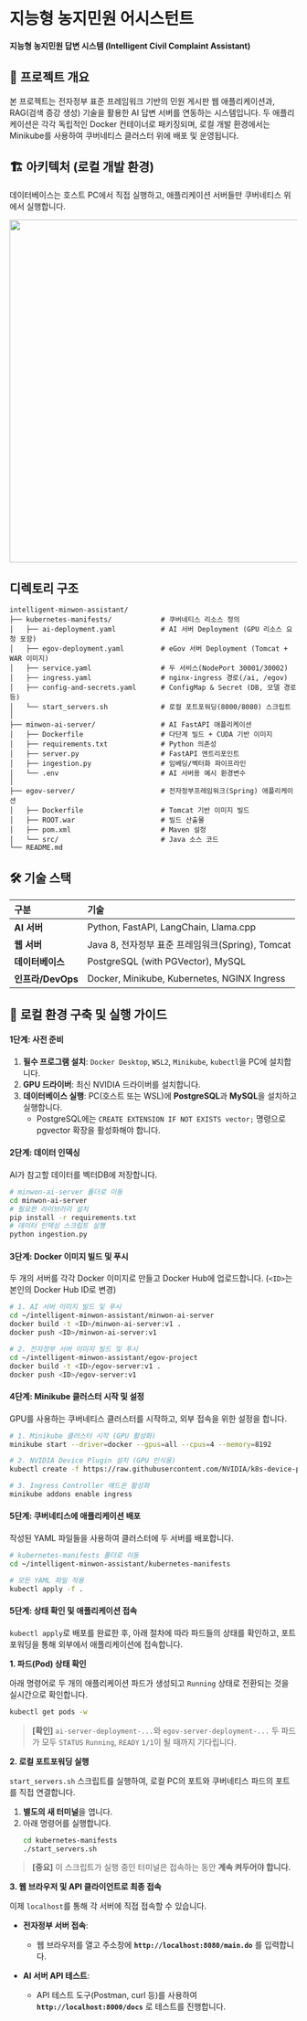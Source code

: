 

# 지능형 농지민원 어시스턴트

**지능형 농지민원 답변 시스템 (Intelligent Civil Complaint Assistant)**

[](https://kubernetes.io/) [](https://www.docker.com/) [](https://fastapi.tiangolo.com/) [](https://www.java.com/) [](https://www.postgresql.org/)

## 🎯 프로젝트 개요

본 프로젝트는 전자정부 표준 프레임워크 기반의 민원 게시판 웹 애플리케이션과, RAG(검색 증강 생성) 기술을 활용한 AI 답변 서버를 연동하는 시스템입니다. 두 애플리케이션은 각각 독립적인 Docker 컨테이너로 패키징되며, 로컬 개발 환경에서는 Minikube를 사용하여 쿠버네티스 클러스터 위에 배포 및 운영됩니다.

## 🏗️ 아키텍처 (로컬 개발 환경)

데이터베이스는 호스트 PC에서 직접 실행하고, 애플리케이션 서버들만 쿠버네티스 위에서 실행합니다.


<img src="https://github.com/user-attachments/assets/ca519a87-06ea-4be7-9002-c94eeca0c62e" width="600">


## 디렉토리 구조

```
intelligent-minwon-assistant/
├── kubernetes-manifests/            # 쿠버네티스 리소스 정의
│   ├── ai-deployment.yaml           # AI 서버 Deployment (GPU 리소스 요청 포함)
│   ├── egov-deployment.yaml         # eGov 서버 Deployment (Tomcat + WAR 이미지)
│   ├── service.yaml                 # 두 서비스(NodePort 30001/30002)
│   ├── ingress.yaml                 # nginx-ingress 경로(/ai, /egov)
│   ├── config-and-secrets.yaml      # ConfigMap & Secret (DB, 모델 경로 등)
│   └── start_servers.sh             # 로컬 포트포워딩(8000/8080) 스크립트
│
├── minwon-ai-server/                # AI FastAPI 애플리케이션
│   ├── Dockerfile                   # 다단계 빌드 + CUDA 기반 이미지
│   ├── requirements.txt             # Python 의존성
│   ├── server.py                    # FastAPI 엔트리포인트
│   ├── ingestion.py                 # 임베딩/벡터화 파이프라인
│   └── .env                         # AI 서버용 예시 환경변수
│
├── egov-server/                     # 전자정부프레임워크(Spring) 애플리케이션
│   ├── Dockerfile                   # Tomcat 기반 이미지 빌드
│   ├── ROOT.war                     # 빌드 산출물
│   ├── pom.xml                      # Maven 설정
│   └── src/                         # Java 소스 코드
└── README.md
```

## 🛠️ 기술 스택

| 구분 | 기술 |
| :--- | :--- |
| **AI 서버** | Python, FastAPI, LangChain, Llama.cpp |
| **웹 서버** | Java 8, 전자정부 표준 프레임워크(Spring), Tomcat |
| **데이터베이스** | PostgreSQL (with PGVector), MySQL |
| **인프라/DevOps**| Docker, Minikube, Kubernetes, NGINX Ingress |

## 🚀 로컬 환경 구축 및 실행 가이드

#### **1단계: 사전 준비**

1.  **필수 프로그램 설치**: `Docker Desktop`, `WSL2`, `Minikube`, `kubectl`을 PC에 설치합니다.
2.  **GPU 드라이버**: 최신 NVIDIA 드라이버를 설치합니다.
3.  **데이터베이스 실행**: PC(호스트 또는 WSL)에 **PostgreSQL**과 **MySQL**을 설치하고 실행합니다.
      * PostgreSQL에는 `CREATE EXTENSION IF NOT EXISTS vector;` 명령으로 pgvector 확장을 활성화해야 합니다.

#### **2단계: 데이터 인덱싱**

AI가 참고할 데이터를 벡터DB에 저장합니다.

```bash
# minwon-ai-server 폴더로 이동
cd minwon-ai-server
# 필요한 라이브러리 설치
pip install -r requirements.txt
# 데이터 인덱싱 스크립트 실행
python ingestion.py
```

#### **3단계: Docker 이미지 빌드 및 푸시**

두 개의 서버를 각각 Docker 이미지로 만들고 Docker Hub에 업로드합니다. (`<ID>`는 본인의 Docker Hub ID로 변경)

```bash
# 1. AI 서버 이미지 빌드 및 푸시
cd ~/intelligent-minwon-assistant/minwon-ai-server
docker build -t <ID>/minwon-ai-server:v1 .
docker push <ID>/minwon-ai-server:v1

# 2. 전자정부 서버 이미지 빌드 및 푸시
cd ~/intelligent-minwon-assistant/egov-project
docker build -t <ID>/egov-server:v1 .
docker push <ID>/egov-server:v1
```

#### **4단계: Minikube 클러스터 시작 및 설정**

GPU를 사용하는 쿠버네티스 클러스터를 시작하고, 외부 접속을 위한 설정을 합니다.

```bash
# 1. Minikube 클러스터 시작 (GPU 활성화)
minikube start --driver=docker --gpus=all --cpus=4 --memory=8192

# 2. NVIDIA Device Plugin 설치 (GPU 인식용)
kubectl create -f https://raw.githubusercontent.com/NVIDIA/k8s-device-plugin/v0.14.1/nvidia-device-plugin.yml

# 3. Ingress Controller 애드온 활성화
minikube addons enable ingress
```

#### **5단계: 쿠버네티스에 애플리케이션 배포**

작성된 YAML 파일들을 사용하여 클러스터에 두 서버를 배포합니다.

```bash
# kubernetes-manifests 폴더로 이동
cd ~/intelligent-minwon-assistant/kubernetes-manifests

# 모든 YAML 파일 적용
kubectl apply -f .
```

#### **5단계: 상태 확인 및 애플리케이션 접속**

`kubectl apply`로 배포를 완료한 후, 아래 절차에 따라 파드들의 상태를 확인하고, 포트포워딩을 통해 외부에서 애플리케이션에 접속합니다.

 **1. 파드(Pod) 상태 확인**

아래 명령어로 두 개의 애플리케이션 파드가 생성되고 `Running` 상태로 전환되는 것을 실시간으로 확인합니다.

```bash
kubectl get pods -w
```

> **[확인]** `ai-server-deployment-...`와 `egov-server-deployment-...` 두 파드가 모두 `STATUS` `Running`, `READY` `1/1`이 될 때까지 기다립니다.

 **2. 로컬 포트포워딩 실행**

`start_servers.sh` 스크립트를 실행하여, 로컬 PC의 포트와 쿠버네티스 파드의 포트를 직접 연결합니다.

1.  **별도의 새 터미널**을 엽니다.
2.  아래 명령어를 실행합니다.
    ```bash
    cd kubernetes-manifests
    ./start_servers.sh
    ```

> **[중요]** 이 스크립트가 실행 중인 터미널은 접속하는 동안 **계속 켜두어야 합니다.**

 **3. 웹 브라우저 및 API 클라이언트로 최종 접속**

이제 `localhost`를 통해 각 서버에 직접 접속할 수 있습니다.

  * **전자정부 서버 접속**:

      * 웹 브라우저를 열고 주소창에 **`http://localhost:8080/main.do`** 를 입력합니다.

  * **AI 서버 API 테스트**:

      * API 테스트 도구(Postman, curl 등)를 사용하여 **`http://localhost:8000/docs`** 로 테스트를 진행합니다.
